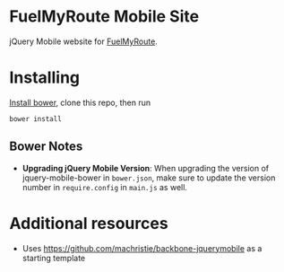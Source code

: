 # FuelMyRoute Mobile Site

jQuery Mobile website for [FuelMyRoute](http://fuelmyroute.com).

# Installing

[Install bower](http://bower.io/), clone this repo, then run

    bower install

## Bower Notes

* **Upgrading jQuery Mobile Version**: When upgrading the version of
  jquery-mobile-bower in `bower.json`, make sure to update the version number in
  `require.config` in `main.js` as well.

# Additional resources

* Uses https://github.com/machristie/backbone-jquerymobile as a starting template
